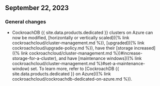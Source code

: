 ## September 22, 2023

<h3 id="2023-09-22-general-changes"> General changes </h3>

- CockroachDB {{ site.data.products.dedicated }} clusters on Azure can now be modified, [horizontally or vertically scaled]({% link cockroachcloud/cluster-management.md %}), [upgraded]({% link cockroachcloud/upgrade-policy.md %}), have their [storage increased]({% link cockroachcloud/cluster-management.md %})#increase-storage-for-a-cluster), and have [maintenance windows]({% link cockroachcloud/cluster-management.md %}#set-a-maintenance-window) set. To learn more, refer to [CockroachDB {{ site.data.products.dedicated }} on Azure]({% link cockroachcloud/cockroachdb-dedicated-on-azure.md %}).
